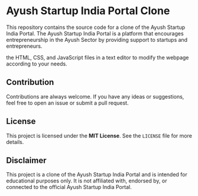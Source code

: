 <h1> Ayush Startup India Portal Clone</h1>

This repository contains the source code for a clone of the Ayush Startup India Portal. The Ayush Startup India Portal is a platform that encourages entrepreneurship in the Ayush Sector by providing support to startups and entrepreneurs.

 the HTML, CSS, and JavaScript files in a text editor to modify the webpage according to your needs.

## Contribution

Contributions are always welcome. If you have any ideas or suggestions, feel free to open an issue or submit a pull request.

## License

This project is licensed under the <b>MIT License</b>. See the `LICENSE` file for more details.

## Disclaimer

This project is a clone of the Ayush Startup India Portal and is intended for educational purposes only. It is not affiliated with, endorsed by, or connected to the official Ayush Startup India Portal.
